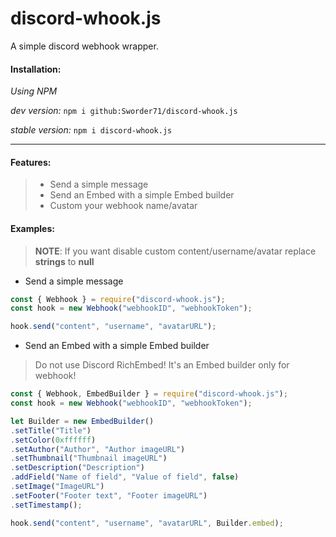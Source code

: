 # discord-whook.js

A simple discord webhook wrapper.

#### Installation:
*Using NPM*

*dev version:*
`npm i github:Sworder71/discord-whook.js`

*stable version:*
`npm i discord-whook.js`

<hr>

#### Features:
>- Send a simple message
>- Send an Embed with a simple Embed builder
>- Custom your webhook name/avatar

#### Examples:
>__NOTE__: If you want disable custom content/username/avatar replace **strings** to **null**

- Send a simple message 
```js
const { Webhook } = require("discord-whook.js");
const hook = new Webhook("webhookID", "webhookToken");

hook.send("content", "username", "avatarURL");
```

- Send an Embed with a simple Embed builder
>Do not use Discord RichEmbed! It's an Embed builder only for webhook!<br>
```js
const { Webhook, EmbedBuilder } = require("discord-whook.js");
const hook = new Webhook("webhookID", "webhookToken");

let Builder = new EmbedBuilder()
.setTitle("Title")
.setColor(0xffffff)
.setAuthor("Author", "Author imageURL")
.setThumbnail("Thumbnail imageURL")
.setDescription("Description")
.addField("Name of field", "Value of field", false)
.setImage("ImageURL")
.setFooter("Footer text", "Footer imageURL")
.setTimestamp();

hook.send("content", "username", "avatarURL", Builder.embed);
```
